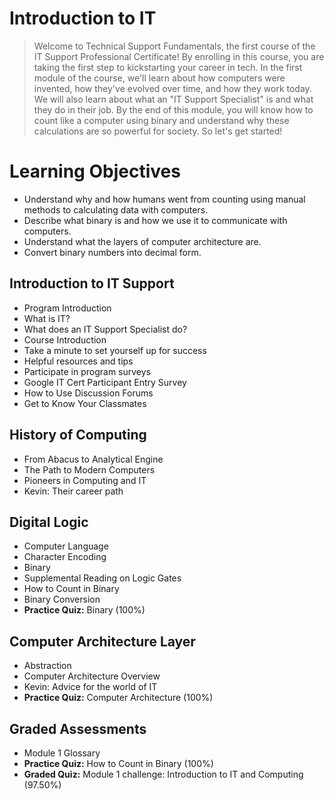 # Introduction to IT
> Welcome to Technical Support Fundamentals, the first course of the IT Support Professional Certificate! By enrolling in this course, you are taking the first step to kickstarting your career in tech. In the first module of the course, we'll learn about how computers were invented, how they've evolved over time, and how they work today. We will also learn about what an "IT Support Specialist" is and what they do in their job. By the end of this module, you will know how to count like a computer using binary and understand why these calculations are so powerful for society. So let's get started!
# Learning Objectives
- Understand why and how humans went from counting using manual methods to calculating data with computers.
- Describe what binary is and how we use it to communicate with computers.
- Understand what the layers of computer architecture are.
- Convert binary numbers into decimal form.
## Introduction to IT Support
- Program Introduction
- What is IT?
- What does an IT Support Specialist do?
- Course Introduction
- Take a minute to set yourself up for success
- Helpful resources and tips
- Participate in program surveys
- Google IT Cert Participant Entry Survey
- How to Use Discussion Forums
- Get to Know Your Classmates
## History of Computing
- From Abacus to Analytical Engine
- The Path to Modern Computers
- Pioneers in Computing and IT
- Kevin: Their career path
## Digital Logic
- Computer Language
- Character Encoding
- Binary
- Supplemental Reading on Logic Gates
- How to Count in Binary
- Binary Conversion
- **Practice Quiz:** Binary (100%)
## Computer Architecture Layer
- Abstraction
- Computer Architecture Overview
- Kevin: Advice for the world of IT
- **Practice Quiz:** Computer Architecture (100%)
## Graded Assessments
- Module 1 Glossary
- **Practice Quiz:** How to Count in Binary (100%)
- **Graded Quiz:** Module 1 challenge: Introduction to IT and Computing (97.50%)
